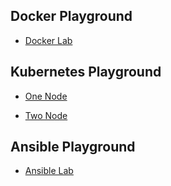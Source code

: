 ## Docker Playground
- [Docker Lab](https://labs.play-with-docker.com)


## Kubernetes Playground
- [One Node](https://killercoda.com/playgrounds/course/kubernetes-playgrounds/one-node-4GB)

- [Two Node](https://killercoda.com/playgrounds/course/kubernetes-playgrounds/two-node)

## Ansible Playground
- [Ansible Lab](https://killercoda.com/het-tanis/course/Ansible-Labs)